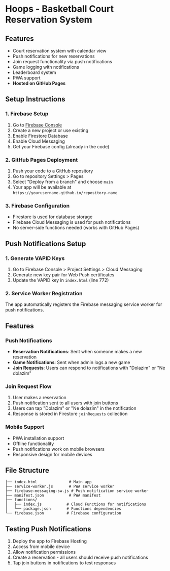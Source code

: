 # Hoops - Basketball Court Reservation System

## Features
- Court reservation system with calendar view
- Push notifications for new reservations
- Join request functionality via push notifications
- Game logging with notifications
- Leaderboard system
- PWA support
- **Hosted on GitHub Pages**

## Setup Instructions

### 1. Firebase Setup
1. Go to [Firebase Console](https://console.firebase.google.com)
2. Create a new project or use existing
3. Enable Firestore Database
4. Enable Cloud Messaging
5. Get your Firebase config (already in the code)

### 2. GitHub Pages Deployment
1. Push your code to a GitHub repository
2. Go to repository Settings > Pages
3. Select "Deploy from a branch" and choose `main`
4. Your app will be available at `https://yourusername.github.io/repository-name`

### 3. Firebase Configuration
- Firestore is used for database storage
- Firebase Cloud Messaging is used for push notifications
- No server-side functions needed (works with GitHub Pages)

## Push Notifications Setup

### 1. Generate VAPID Keys
1. Go to Firebase Console > Project Settings > Cloud Messaging
2. Generate new key pair for Web Push certificates
3. Update the VAPID key in `index.html` (line 772)

### 2. Service Worker Registration
The app automatically registers the Firebase messaging service worker for push notifications.

## Features

### Push Notifications
- **Reservation Notifications**: Sent when someone makes a new reservation
- **Game Notifications**: Sent when admin logs a new game
- **Join Requests**: Users can respond to notifications with "Dolazim" or "Ne dolazim"

### Join Request Flow
1. User makes a reservation
2. Push notification sent to all users with join buttons
3. Users can tap "Dolazim" or "Ne dolazim" in the notification
4. Response is stored in Firestore `joinRequests` collection

### Mobile Support
- PWA installation support
- Offline functionality
- Push notifications work on mobile browsers
- Responsive design for mobile devices

## File Structure
```
├── index.html              # Main app
├── service-worker.js       # PWA service worker
├── firebase-messaging-sw.js # Push notification service worker
├── manifest.json           # PWA manifest
├── functions/
│   ├── index.js           # Cloud Functions for notifications
│   └── package.json       # Functions dependencies
└── firebase.json          # Firebase configuration
```

## Testing Push Notifications

1. Deploy the app to Firebase Hosting
2. Access from mobile device
3. Allow notification permissions
4. Create a reservation - all users should receive push notifications
5. Tap join buttons in notifications to test responses
